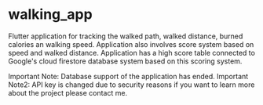 # walking_app

Flutter application for tracking the walked path, walked distance, burned calories an walking speed.
Application also involves score system based on speed and walked distance.
Application has a high score table connected to Google's cloud firestore database system based on this scoring system.

Important Note: Database support of the application has ended.
Important Note2: API key is changed due to security reasons if you want to learn more about the project please contact me.
